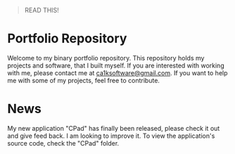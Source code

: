 >READ THIS!

# Portfolio Repository
Welcome to my binary portfolio repository. This repository holds my projects and software, that I built myself. If you are interested with working with me, please contact me at ca1ksoftware@gmail.com. If you want to help me with some of my projects, feel free to contribute.
# News
My new application "CPad" has finally been released, please check it out and give feed back. I am looking to improve it. To view the application's source code, check the "CPad" folder.
